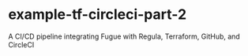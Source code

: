 # example-tf-circleci-part-2
A CI/CD pipeline integrating Fugue with Regula, Terraform, GitHub, and CircleCI
